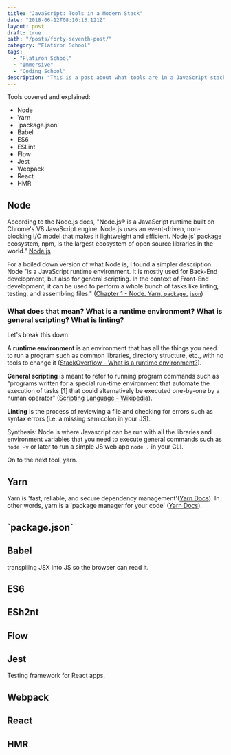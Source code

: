 ```yaml
---
title: "JavaScript: Tools in a Modern Stack"
date: "2018-06-12T08:10:13.121Z"
layout: post
draft: true
path: "/posts/forty-seventh-post/"
category: "Flatiron School"
tags:
  - "Flatiron School"
  - "Immersive"
  - "Coding School"
description: "This is a post about what tools are in a JavaScript stack when building an app from scratch and what they do in your stack."
---
```


Tools covered and explained: 
<ul>
    <li>Node</li>
    <li>Yarn</li>
    <li>`package.json`</li>
    <li>Babel</li>
    <li>ES6</li>
    <li>ESLint</li>
    <li>Flow</li>
    <li>Jest</li>
    <li>Webpack</li>
    <li>React</li>
    <li>HMR</li>
</ul>

<h2>Node</h2>

According to the Node.js docs, "Node.js® is a JavaScript runtime built on Chrome's V8 JavaScript engine. Node.js uses an event-driven, non-blocking I/O model that makes it lightweight and efficient. Node.js' package ecosystem, npm, is the largest ecosystem of open source libraries in the world." <a href="https://nodejs.org/en/">Node.js</a>

For a boiled down version of what Node is, I found a simpler description. Node "is a JavaScript runtime environment. It is mostly used for Back-End development, but also for general scripting. In the context of Front-End development, it can be used to perform a whole bunch of tasks like linting, testing, and assembling files." (<a href="https://github.com/verekia/js-stack-from-scratch/blob/master/tutorial/01-node-yarn-package-json.md#readme">Chapter 1 - Node, Yarn, `package.json`</a>)

<h3>What does that mean? What is a runtime environment? What is general scripting? What is linting?</h3> 

Let's break this down. 

A <strong>runtime environment</strong> is an environment that has all the things you need to run a program such as common libraries, directory structure, etc., with no tools to change it (<a href="https://stackoverflow.com/questions/3710130/what-is-run-time-environment">StackOverflow - What is a runtime environment?</a>). 

<strong>General scripting</strong> is meant to refer to running program commands such as "programs written for a special run-time environment that automate the execution of tasks [1] that could alternatively be executed one-by-one by a human operator" (<a href="https://en.wikipedia.org/wiki/Scripting_language">Scripting Language - Wikipedia</a>).

<strong>Linting</strong> is the process of reviewing a file and checking for errors such as syntax errors (i.e. a missing semicolon in your JS). 

Synthesis: Node is where Javascript can be run with all the libraries and environment variables that you need to execute general commands such as `node -v` or later to run a simple JS web app `node .` in your CLI. 

On to the next tool, yarn. 

<h2>Yarn</h2>

Yarn is 'fast, reliable, and secure dependency management'(<a href="https://yarnpkg.com/en/">Yarn Docs</a>). In other words, yarn is a 'package manager for your code' (<a href="https://yarnpkg.com/en/">Yarn Docs</a>).

<h2>`package.json`</h2>

<h2>Babel</h2>
  transpiling JSX into JS so the browser can read it. 

<h2>ES6</h2>

<h2>ESh2nt</h2>

<h2>Flow</h2>

<h2>Jest</h2>
  Testing framework for React apps. 

<h2>Webpack</h2>

<h2>React</h2>

<h2>HMR</h2>